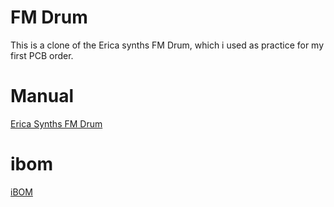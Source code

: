  
# FM Drum
This is a clone of the Erica synths FM Drum, which i used as practice for my first PCB order.

# Manual
[Erica Synths FM Drum](https://www.ericasynths.lv/media/FM_DRUM_MANUAL_v2.pdf)

# ibom
[iBOM](https://htmlpreview.github.io/?https://github.com/gunida/SynthDIY/blob/main/FM%20Drum/ibom.html)
